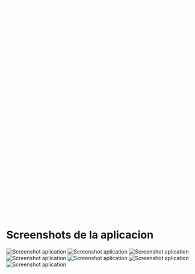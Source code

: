   
  <div style="background-image: url(https://image.ibb.co/eyxoWe/imgfondo.png); margin: 0 auto; padding: 20px; background-position: center; background-size: cover; background-attachment: fixed; background-repeat: no-repeat;color: white;">
      
    <h1 style="font-family: Arial; text-align:center">Duoapp</h1>
    <h2>Descripcion</h2>
      
 <p style="font-family: Arial;  font-size: 15; font-weight: normal;">
   DuoApp es una aplicacion desarrollada para el OS android la cual             tiene     como objetivo que los usuarios registrados puedan         compartir fotos, ver las fotos que comparten otros usuarios y compartir esas publicacion en otras aplicaciones, ya sea Instragam, Whatsapp</p>
  
<h2>Tecnologias usadas<h2>
  <h3 style="display: inline; font-family: Arial">Lenguaje de programacion:</h3><p style="display:inline;"> 
  <ul> 
    <li>Java</li>
  </ul>
  
  </p><br/>
  
  <h3 style="display: inline; font-family: Arial">Librerias:</h3>
  
  <p style="display: inline;"> 
    <ul>
      <li>Glide</li>
      <li>Lottie</li>
      <li>butterknife</li>
      <li>smart image pickerm</li>
    </ul>
  </p><br/>
  
  <h3 style="display: inline; font-family: Arial">Plataforma para el desarrollo:</h3><p style="display: inline:">  
  <ul>
     <li>Firebase</li>  
  </ul>
  </p>
  
   <h3 style="display: inline; font-family: Arial">IDE:</h3>
  <p style="display: inline;">  
    <ul>
       <li>Android studio</li>
    </ul>
  </p>    
  </div>  

<h1>Screenshots de la aplicacion</h1>
<img src="/screens/screen01.jpeg" alt="Screenshot aplication"/>
<img src="/screens/screen02.jpeg" alt="Screenshot aplication"/>
<img src="/screens/screen03.jpeg" alt="Screenshot aplication"/>
<img src="/screens/screen04.jpeg" alt="Screenshot aplication"/>
<img src="/screens/screen05.jpeg" alt="Screenshot aplication"/>
<img src="/screens/screen06.jpeg" alt="Screenshot aplication"/>
<img src="/screens/screen07.jpeg" alt="Screenshot aplication"/>

  
